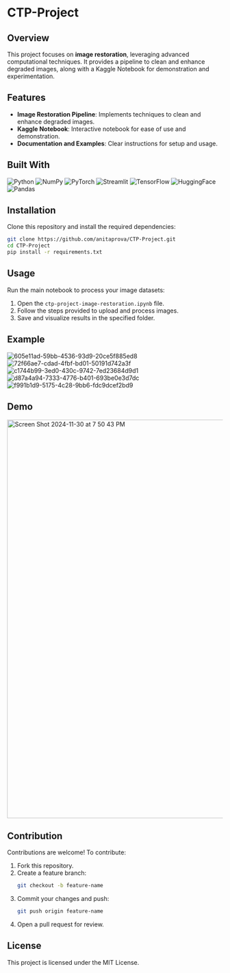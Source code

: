 # CTP-Project

## Overview
This project focuses on **image restoration**, leveraging advanced computational techniques. It provides a pipeline to clean and enhance degraded images, along with a Kaggle Notebook for demonstration and experimentation.

## Features
- **Image Restoration Pipeline**: Implements techniques to clean and enhance degraded images.
- **Kaggle Notebook**: Interactive notebook for ease of use and demonstration.
- **Documentation and Examples**: Clear instructions for setup and usage.

## Built With

![Python](https://img.shields.io/badge/-Python-3776AB?logo=python&logoColor=white&style=for-the-badge)
![NumPy](https://img.shields.io/badge/-NumPy-013243?logo=numpy&logoColor=white&style=for-the-badge)
![PyTorch](https://img.shields.io/badge/-PyTorch-EE4C2C?logo=pytorch&logoColor=white&style=for-the-badge)
![Streamlit](https://img.shields.io/badge/-Streamlit-FF4B4B?logo=streamlit&logoColor=white&style=for-the-badge)
![TensorFlow](https://img.shields.io/badge/-TensorFlow-FF6F00?logo=tensorflow&logoColor=white&style=for-the-badge)
![HuggingFace](https://img.shields.io/badge/-HuggingFace-FFD23F?logo=huggingface&logoColor=black&style=for-the-badge)
![Pandas](https://img.shields.io/badge/-Pandas-150458?logo=pandas&logoColor=white&style=for-the-badge)


## Installation
Clone this repository and install the required dependencies:

```bash
git clone https://github.com/anitaprova/CTP-Project.git
cd CTP-Project
pip install -r requirements.txt
```

## Usage
Run the main notebook to process your image datasets:

1. Open the `ctp-project-image-restoration.ipynb` file.
2. Follow the steps provided to upload and process images.
3. Save and visualize results in the specified folder.

## Example
![605e11ad-59bb-4536-93d9-20ce5f885ed8](https://github.com/user-attachments/assets/7d98bf51-2387-4081-a302-8b1f15336b5e)
![72f66ae7-cdad-4fbf-bd01-50191d742a3f](https://github.com/user-attachments/assets/1818c9f8-9399-43a2-8069-e6e1722946af)
![c1744b99-3ed0-430c-9742-7ed23684d9d1](https://github.com/user-attachments/assets/557ce18a-9a03-47e8-80a9-6abe94afdb7c)
![d87a4a94-7333-4776-b401-693be0e3d7dc](https://github.com/user-attachments/assets/ebbef0f4-721d-4607-a226-b2a199b91f8d)
![f991b1d9-5175-4c28-9bb6-fdc9dcef2bd9](https://github.com/user-attachments/assets/dfb57283-1dca-4cce-bf75-2e744a81030f)

## Demo
[<img width="930" alt="Screen Shot 2024-11-30 at 7 50 43 PM" src="https://github.com/user-attachments/assets/68ebfcc9-8c67-4e89-8317-221e05fb41d5">](https://www.loom.com/share/b4f1c76f3d6449769273fe8b9e26f536?sid=83b632da-6850-4deb-a3dd-37de556f57a9)

## Contribution
Contributions are welcome! To contribute:

1. Fork this repository.
2. Create a feature branch:
   ```bash
   git checkout -b feature-name
   ```
3. Commit your changes and push:
   ```bash
   git push origin feature-name
   ```
4. Open a pull request for review.

## License
This project is licensed under the MIT License.

